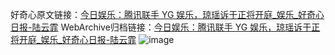 好奇心原文链接：[今日娱乐：腾讯联手 YG 娱乐，琼瑶诉于正将开庭_娱乐_好奇心日报-陆云霏](https://www.qdaily.com/articles/4071.html)
WebArchive归档链接：[今日娱乐：腾讯联手 YG 娱乐，琼瑶诉于正将开庭_娱乐_好奇心日报-陆云霏](http://web.archive.org/web/20190623153505/https://www.qdaily.com/articles/4071.html)
![image](http://ww3.sinaimg.cn/large/007d5XDpgy1g3vdvrksxtj30u03yskjl)